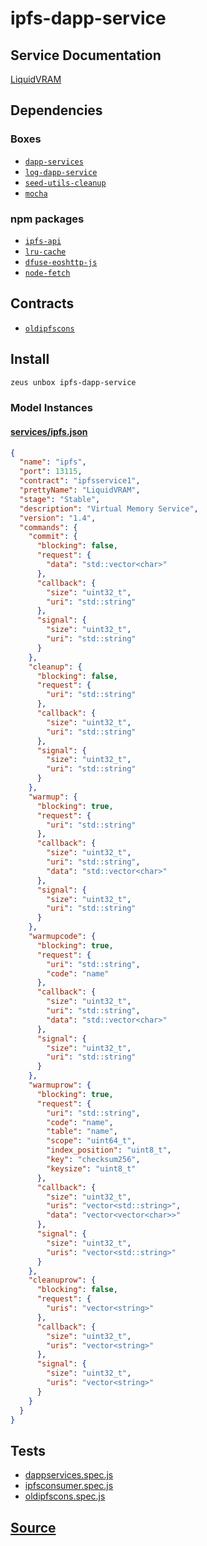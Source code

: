 
ipfs-dapp-service
====================






## Service Documentation
[LiquidVRAM](../../services/ipfs-service.md)
## Dependencies
### Boxes
* [`dapp-services`](dapp-services.md)
* [`log-dapp-service`](log-dapp-service.md)
* [`seed-utils-cleanup`](seed-utils-cleanup.md)
* [`mocha`](mocha.md)
### npm packages
* [`ipfs-api`](http://npmjs.com/package/ipfs-api)
* [`lru-cache`](http://npmjs.com/package/lru-cache)
* [`dfuse-eoshttp-js`](http://npmjs.com/package/dfuse-eoshttp-js)
* [`node-fetch`](http://npmjs.com/package/node-fetch)

## Contracts

* [`oldipfscons`](https://github.com/liquidapps-io/zeus-sdk/tree/master/boxes/groups/services/ipfs-dapp-service/contracts/eos/oldipfscons)
## Install
```bash
zeus unbox ipfs-dapp-service
```










### Model Instances
#### [services/ipfs.json](https://github.com/liquidapps-io/zeus-sdk/tree/master/boxes/groups/services/ipfs-dapp-service/models/dapp-services/ipfs.json)
```json
{
  "name": "ipfs",
  "port": 13115,
  "contract": "ipfsservice1",
  "prettyName": "LiquidVRAM",
  "stage": "Stable",
  "description": "Virtual Memory Service",
  "version": "1.4",
  "commands": {
    "commit": {
      "blocking": false,
      "request": {
        "data": "std::vector<char>"
      },
      "callback": {
        "size": "uint32_t",
        "uri": "std::string"
      },
      "signal": {
        "size": "uint32_t",
        "uri": "std::string"
      }
    },
    "cleanup": {
      "blocking": false,
      "request": {
        "uri": "std::string"
      },
      "callback": {
        "size": "uint32_t",
        "uri": "std::string"
      },
      "signal": {
        "size": "uint32_t",
        "uri": "std::string"
      }
    },
    "warmup": {
      "blocking": true,
      "request": {
        "uri": "std::string"
      },
      "callback": {
        "size": "uint32_t",
        "uri": "std::string",
        "data": "std::vector<char>"
      },
      "signal": {
        "size": "uint32_t",
        "uri": "std::string"
      }
    },
    "warmupcode": {
      "blocking": true,
      "request": {
        "uri": "std::string",
        "code": "name"
      },
      "callback": {
        "size": "uint32_t",
        "uri": "std::string",
        "data": "std::vector<char>"
      },
      "signal": {
        "size": "uint32_t",
        "uri": "std::string"
      }
    },
    "warmuprow": {
      "blocking": true,
      "request": {
        "uri": "std::string",
        "code": "name",
        "table": "name",
        "scope": "uint64_t",
        "index_position": "uint8_t",
        "key": "checksum256",
        "keysize": "uint8_t"
      },
      "callback": {
        "size": "uint32_t",
        "uris": "vector<std::string>",
        "data": "vector<vector<char>>"
      },
      "signal": {
        "size": "uint32_t",
        "uris": "vector<std::string>"
      }
    },
    "cleanuprow": {
      "blocking": false,
      "request": {
        "uris": "vector<string>"
      },
      "callback": {
        "size": "uint32_t",
        "uris": "vector<string>"
      },
      "signal": {
        "size": "uint32_t",
        "uris": "vector<string>"
      }
    }
  }
}
```
## Tests 
* [dappservices.spec.js](https://github.com/liquidapps-io/zeus-sdk/tree/master/boxes/groups/services/ipfs-dapp-service/test/dappservices.spec.js)
* [ipfsconsumer.spec.js](https://github.com/liquidapps-io/zeus-sdk/tree/master/boxes/groups/services/ipfs-dapp-service/test/ipfsconsumer.spec.js)
* [oldipfscons.spec.js](https://github.com/liquidapps-io/zeus-sdk/tree/master/boxes/groups/services/ipfs-dapp-service/test/oldipfscons.spec.js)
## [Source](https://github.com/liquidapps-io/zeus-sdk/tree/master/boxes/groups/services/ipfs-dapp-service)